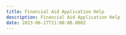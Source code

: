 ```yaml
---
title: Financial Aid Application Help
description: Financial Aid Application Help
date: 2023-06-27T21:00:00.000Z
---
```


